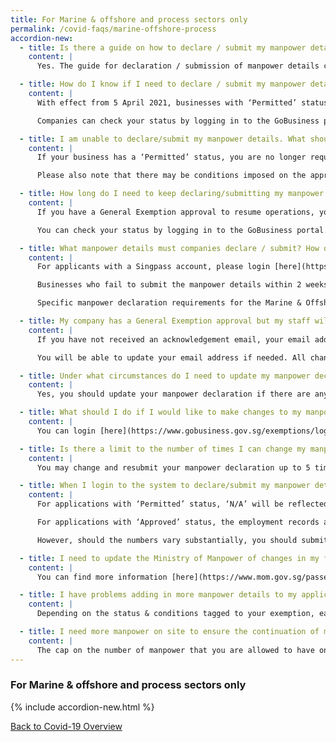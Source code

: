 ```yaml
---
title: For Marine & offshore and process sectors only
permalink: /covid-faqs/marine-offshore-process
accordion-new:
  - title: Is there a guide on how to declare / submit my manpower details?
    content: |
      Yes. The guide for declaration / submission of manpower details can be found [here](https://file.go.gov.sg/essentialmanpowerguide25sep.pdf){:target="_blank"}.

  - title: How do I know if I need to declare / submit my manpower details?
    content: |
      With effect from 5 April 2021, businesses with ‘Permitted’ status are no longer required to declare/submit manpower details. Businesses operating on General Exemption approvals are still required to do so.

      Companies can check your status by logging in to the GoBusiness portal.

  - title: I am unable to declare/submit my manpower details. What should I do?
    content: |
      If your business has a ‘Permitted’ status, you are no longer required to submit manpower details and hence will not be able to see the “Submit Manpower” button on the portal. If you are operating on a General Exemption approval but are facing issues with manpower submission, please write to MTI at <covid_gobusiness@mti.gov.sg>.

      Please also note that there may be conditions imposed on the approval of your general exemption. These conditions will be indicated in your official email notification of approval. Alternatively, you may also login [here](https://www.gobusiness.gov.sg/exemptions/login){:target="_blank"} to check your exemption application for any conditions to your approval.

  - title: How long do I need to keep declaring/submitting my manpower details? Do I need to update this information on a daily basis whenever there are changes to my manpower count?
    content: |
      If you have a General Exemption approval to resume operations, you will be expected to ensure that your manpower details are updated for the entire duration of the phased resumption of businesses.  Any significant changes to the manpower count or manpower details which you had declared/submitted earlier should be updated as soon as possible.

      You can check your status by logging in to the GoBusiness portal.

  - title: What manpower details must companies declare / submit? How do I declare / submit my manpower details?
    content: |
      For applicants with a Singpass account, please login [here](https://www.gobusiness.gov.sg/exemptions/login){:target="_blank"}. Thereafter, please click on the button “submit manpower” to submit your manpower details.

      Businesses who fail to submit the manpower details within 2 weeks of resuming operations will be in breach of the COVID-19 (Temporary Measures) Act. First-time offenders found operating will face a fine of up to $10,000, imprisonment of up to six months, or both. Subsequent offences may face a fine of up to $20,000, imprisonment of up to twelve months, or both.

      Specific manpower declaration requirements for the Marine & Offshore and Process sectors can be found [here](https://covid.gobusiness.gov.sg/faq/essentialworkers/offshore){:target="_blank"}.

  - title: My company has a General Exemption approval but my staff will be continuing to work from home. How should I submit my manpower declaration?
    content: |
      If you have not received an acknowledgement email, your email address may be inaccurately captured on our system. For applicants with a Singpass account, kindly login [here](https://www.gobusiness.gov.sg/exemptions/login){:target="_blank"} to verify that your email address is accurately reflected.

      You will be able to update your email address if needed. All changes will be reflected immediately. You will also be able to check whether your declaration has been captured. You should resubmit the declaration if it has not been captured.  

  - title: Under what circumstances do I need to update my manpower declaration? Do I need to do so if there is a change in the number of employees/workers working on-site?  
    content: |      
      Yes, you should update your manpower declaration if there are any changes to (i) the total number of employees/workers working on-site and (ii) the maximum number of workers on-site at any given time.

  - title: What should I do if I would like to make changes to my manpower declaration?
    content: |   
      You can login [here](https://www.gobusiness.gov.sg/exemptions/login){:target="_blank"} and click on your business resumption to resubmit your manpower declaration.

  - title: Is there a limit to the number of times I can change my manpower declaration details?
    content: |  
      You may change and resubmit your manpower declaration up to 5 times a day.

  - title: When I login to the system to declare/submit my manpower details, I notice that “the number of employees/workers under my employment” reflected is incorrect. What should I do?  
    content: |  
      For applications with ‘Permitted’ status, ‘N/A’ will be reflected under the ‘No. of manpower onsite’, since manpower declaration will no longer be required for ‘Permitted applications from 5 Apr 2021.

      For applications with ‘Approved’ status, the employment records are accurate as at Dec 2020. We allow for reasonable fluctuations to this number. Therefore, you should continue to declare your manpower details.

      However, should the numbers vary substantially, you should submit a copy of your manpower records with the Ministry of Manpower (MOM) and/or the Central Provident Fund (CPF) to MTI at <Covid_GoBusiness@mti.gov.sg>.

  - title: I need to update the Ministry of Manpower of changes in my foreign workers’ particulars (e.g. residential address) during their employment. Where can I find more information about this?
    content: |  
      You can find more information [here](https://www.mom.gov.sg/passes-and-permits/work-permit-for-foreign-worker/notify-mom-of-changes){:target="_blank"}.

  - title: I have problems adding in more manpower details to my application. Why is it so?
    content: |  
      Depending on the status & conditions tagged to your exemption, each application is allotted a specific manpower quota. You will not be able to add more employees to your application once you have reached the allotted quota.  The cap on the number of employees that you are allowed to have on-site is necessary to minimise the movement of workers to and from work.  We are aware that this will be disruptive for businesses, but it is also essential in the fight against COVID-19.

  - title: I need more manpower on site to ensure the continuation of my business activities. What should I do?  
    content: |  
      The cap on the number of manpower that you are allowed to have on-site is necessary to minimise the movement of employees to and from work.  Should you require additional manpower, please submit an application for Additional Manpower [here](https://form.gov.sg/#!/5ec36d8b153ba4001171e326){:target="_blank"}. Do note that the application will be subject to assessment by the respective agencies.
---
```


### For Marine & offshore and process sectors only

{% include accordion-new.html %}

[Back to Covid-19 Overview](/covid/)
